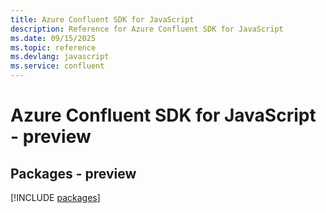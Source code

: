 ```yaml
---
title: Azure Confluent SDK for JavaScript
description: Reference for Azure Confluent SDK for JavaScript
ms.date: 09/15/2025
ms.topic: reference
ms.devlang: javascript
ms.service: confluent
---
```

# Azure Confluent SDK for JavaScript - preview
## Packages - preview
[!INCLUDE [packages](confluent-index.md)]